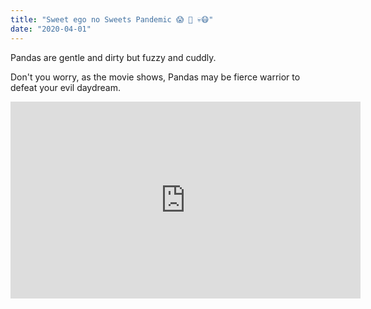 ```yaml
---
title: "Sweet ego no Sweets Pandemic 😱 🤖 💀😷"
date: "2020-04-01"
---
```


Pandas are gentle and dirty but fuzzy and cuddly.

Don't you worry, as the movie shows, Pandas may be fierce warrior to defeat your evil daydream.

<iframe width="560" height="315" src="https://www.youtube.com/embed/4n0xNbfJLR8" frameborder="0" allowfullscreen></iframe>
